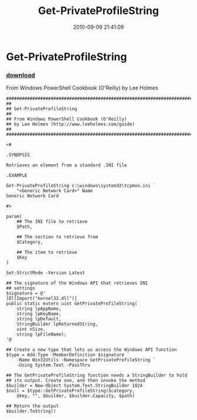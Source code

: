 ﻿---
pid:            2161
parent:         0
children:       
poster:         Lee Holmes
title:          Get-PrivateProfileString
date:           2010-09-09 21:41:09
description:    From Windows PowerShell Cookbook (O'Reilly) by Lee Holmes
format:         posh
---

# Get-PrivateProfileString

### [download](2161.ps1)  

From Windows PowerShell Cookbook (O'Reilly) by Lee Holmes

```posh
#############################################################################
##
## Get-PrivateProfileString
##
## From Windows PowerShell Cookbook (O'Reilly)
## by Lee Holmes (http://www.leeholmes.com/guide)
##
##############################################################################

<#

.SYNOPSIS

Retrieves an element from a standard .INI file

.EXAMPLE

Get-PrivateProfileString c:\windows\system32\tcpmon.ini `
    "<Generic Network Card>" Name
Generic Network Card

#>

param(
    ## The INI file to retrieve
    $Path,

    ## The section to retrieve from
    $Category,

    ## The item to retrieve
    $Key
)

Set-StrictMode -Version Latest

## The signature of the Windows API that retrieves INI
## settings
$signature = @'
[DllImport("kernel32.dll")]
public static extern uint GetPrivateProfileString(
    string lpAppName,
    string lpKeyName,
    string lpDefault,
    StringBuilder lpReturnedString,
    uint nSize,
    string lpFileName);
'@

## Create a new type that lets us access the Windows API function
$type = Add-Type -MemberDefinition $signature `
    -Name Win32Utils -Namespace GetPrivateProfileString `
    -Using System.Text -PassThru

## The GetPrivateProfileString function needs a StringBuilder to hold
## its output. Create one, and then invoke the method
$builder = New-Object System.Text.StringBuilder 1024
$null = $type::GetPrivateProfileString($category,
    $key, "", $builder, $builder.Capacity, $path)

## Return the output
$builder.ToString()
```
